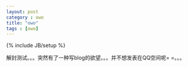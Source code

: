 ```yaml
---
layout: post
category : owo
title: "owo"
tags : [owo]
---
```

{% include JB/setup %}

解封测试。。。突然有了一种写blog的欲望。。。并不想发表在QQ空间呢= =。。。
